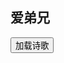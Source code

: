 ## 爱弟兄

<div id="aplayer_main1"></div>

<div id="aplayer_main2"></div>

<script src="/js/dist-view.js"></script>

<button id="lodingShi" class="waves-effect waves-light">加载诗歌</button>

<script>
lodingShi.onclick = () => {
    $.ajax({
        type: 'GET',
        url: '/data/x0116/index.md',
        success(data) {
            $(lodingShi).remove()
            MAIN.element.$mainLayout.find('.br').append(marked.parse(data))
            MAIN.tip('✅加载完成')
            new Viewer(MAIN.element.$mainLayout.find('.br')[0], { toolbar: false })
        }
    })
}

MAIN.id = 'p0002';
        
const apm1 = new APlayer({
    container: document.getElementById('aplayer_main1'),
    volume: 1,
    loop: 'none',
    preload: 'none',
    audio: [{
        name: '爱弟兄',
        artist: '私人',
        url: 'https://cdn1.tianli0.top/gh/k34869/MYZY/爱弟兄.mp3',
        cover: '/favicon'
    }]
});
const apm2 = new APlayer({
    container: document.getElementById('aplayer_main2'),
    volume: 1,
    loop: 'none',
    preload: 'none',
    audio: [{
        name: '新歌颂咏_121_爱弟兄',
        artist: '私人',
        url: 'https://gitee.com/k34869/zhuhuifu/raw/master/%E6%96%B0%E6%AD%8C%E9%A2%82%E5%92%8F_121_%E7%88%B1%E5%BC%9F%E5%85%84_07-23-08-59.aac',
        cover: '/favicon'
    }]
});
</script>